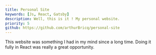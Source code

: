 ```yaml
---
title: Personal Site
keywords: [Js, React, Gatsby]
description: Well, this is it ! My personal website.
priority: 5
github: https://github.com/arthurBricq/personal-site
---
```


This website was something I had in my mind since a long time. Doing it fully in React was really a great opportunity. 
